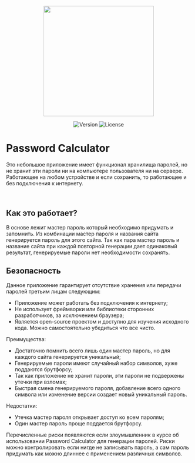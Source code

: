 <p align="center">
<img width="300" src="https://github.com/user-attachments/assets/f1d0bf22-1350-4744-bd03-2165cb4ac1bc">
</p>

<p align="center">
<img alt="Version" src="https://img.shields.io/github/package-json/v/DCFApixels/PasswordCalculator?color=%231e90ff&style=for-the-badge">
<img alt="License" src="https://img.shields.io/github/license/DCFApixels/PasswordCalculator?color=1e90ff&style=for-the-badge">
</p>

# Password Calculator

Это небольшое приложение имеет функционал хранилища паролей, но не хранит эти пароли ни на компьютере пользователя ни на сервере. Работающее на любом устройстве и если сохранить, то работающее и без подключения к интернету.

</br>

## Как это работает?

В основе лежит мастер пароль который необходимо придумать и запомнить. Из комбинации мастер пароля и названия сайта генерируется пароль для этого сайта. Так как пара мастер пароль и название сайта при каждой повторной генерации дает одинаковый результат, генерируемые пароли нет необходимости сохранять.

## Безопасность

Данное приложение гарантирует отсутствие хранения или передачи паролей третьим лицам следующим: 
+ Приложение может работать без подключения к интернету; 
+ Не использует фреймворки или библиотеки сторонних разработчиков, за исключением браузера; 
+ Является open-source проектом и доступно для изучения исходного кода. Можно самостоятельно убедиться что все чисто.

Преимущества:<br>
+ Достаточно помнить всего лишь один мастер пароль, но для каждого сайта генерируется уникальный;
+ Генерируемые пароли имеют случайный набор символов, хуже поддаются брутфорсу;
+ Так как приложение не хранит пароли, эти пароли не подвержены утечки при взломах;
+ Быстрая смена генерируемого пароля, добавление всего одного символа или изменение версии создает новый уникальный пароль.

Недостатки:<br>
+ Утечка мастер пароля открывает доступ ко всем паролям;
+ Один мастер пароль проще поддается брутфорсу.

Перечисленные риски появляются если злоумышленник в курсе об использовании Password Calculator для генерации паролей. Риски можно контролировать если нигде не записывать пароль, а сам пароль придумать как можно длиннее с применением различных символов.
